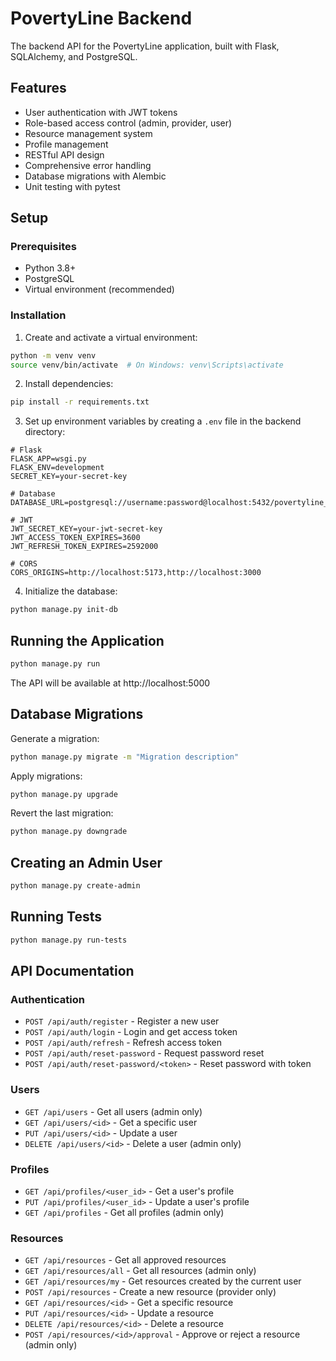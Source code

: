 # PovertyLine Backend

The backend API for the PovertyLine application, built with Flask, SQLAlchemy, and PostgreSQL.

## Features

- User authentication with JWT tokens
- Role-based access control (admin, provider, user)
- Resource management system
- Profile management
- RESTful API design
- Comprehensive error handling
- Database migrations with Alembic
- Unit testing with pytest

## Setup

### Prerequisites

- Python 3.8+
- PostgreSQL
- Virtual environment (recommended)

### Installation

1. Create and activate a virtual environment:

```bash
python -m venv venv
source venv/bin/activate  # On Windows: venv\Scripts\activate
```

2. Install dependencies:

```bash
pip install -r requirements.txt
```

3. Set up environment variables by creating a `.env` file in the backend directory:

```
# Flask
FLASK_APP=wsgi.py
FLASK_ENV=development
SECRET_KEY=your-secret-key

# Database
DATABASE_URL=postgresql://username:password@localhost:5432/povertyline_dev

# JWT
JWT_SECRET_KEY=your-jwt-secret-key
JWT_ACCESS_TOKEN_EXPIRES=3600
JWT_REFRESH_TOKEN_EXPIRES=2592000

# CORS
CORS_ORIGINS=http://localhost:5173,http://localhost:3000
```

4. Initialize the database:

```bash
python manage.py init-db
```

## Running the Application

```bash
python manage.py run
```

The API will be available at http://localhost:5000

## Database Migrations

Generate a migration:

```bash
python manage.py migrate -m "Migration description"
```

Apply migrations:

```bash
python manage.py upgrade
```

Revert the last migration:

```bash
python manage.py downgrade
```

## Creating an Admin User

```bash
python manage.py create-admin
```

## Running Tests

```bash
python manage.py run-tests
```

## API Documentation

### Authentication

- `POST /api/auth/register` - Register a new user
- `POST /api/auth/login` - Login and get access token
- `POST /api/auth/refresh` - Refresh access token
- `POST /api/auth/reset-password` - Request password reset
- `POST /api/auth/reset-password/<token>` - Reset password with token

### Users

- `GET /api/users` - Get all users (admin only)
- `GET /api/users/<id>` - Get a specific user
- `PUT /api/users/<id>` - Update a user
- `DELETE /api/users/<id>` - Delete a user (admin only)

### Profiles

- `GET /api/profiles/<user_id>` - Get a user's profile
- `PUT /api/profiles/<user_id>` - Update a user's profile
- `GET /api/profiles` - Get all profiles (admin only)

### Resources

- `GET /api/resources` - Get all approved resources
- `GET /api/resources/all` - Get all resources (admin only)
- `GET /api/resources/my` - Get resources created by the current user
- `POST /api/resources` - Create a new resource (provider only)
- `GET /api/resources/<id>` - Get a specific resource
- `PUT /api/resources/<id>` - Update a resource
- `DELETE /api/resources/<id>` - Delete a resource
- `POST /api/resources/<id>/approval` - Approve or reject a resource (admin only)
